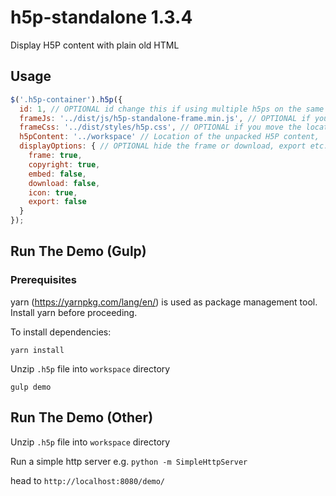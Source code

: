 # h5p-standalone 1.3.4
Display H5P content with plain old HTML

## Usage

```javascript
$('.h5p-container').h5p({
  id: 1, // OPTIONAL id change this if using multiple h5ps on the same page
  frameJs: '../dist/js/h5p-standalone-frame.min.js', // OPTIONAL if you move the location of h5p-standalone-frame.min.js
  frameCss: '../dist/styles/h5p.css', // OPTIONAL if you move the location of h5p.css
  h5pContent: '../workspace' // Location of the unpacked H5P content,
  displayOptions: { // OPTIONAL hide the frame or download, export etc. buttons they are visible by default
    frame: true,
    copyright: true,
    embed: false,
    download: false,
    icon: true,
    export: false
  }
});
```

## Run The Demo (Gulp)

### Prerequisites
yarn (https://yarnpkg.com/lang/en/) is used as package management tool. Install yarn before proceeding.


To install dependencies:
```
yarn install
```

Unzip `.h5p` file into `workspace` directory

```
gulp demo
```

## Run The Demo (Other)

Unzip `.h5p` file into `workspace` directory

Run a simple http server e.g. `python -m SimpleHttpServer`

head to `http://localhost:8080/demo/`
